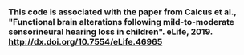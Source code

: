 ### This code is associated with the paper from Calcus et al., "Functional brain alterations following mild-to-moderate sensorineural hearing loss in children". eLife, 2019. http://dx.doi.org/10.7554/eLife.46965
